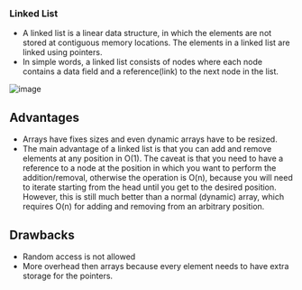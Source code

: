 ### Linked List
- A linked list is a linear data structure, in which the elements are not stored at contiguous memory locations. The elements in a linked list are linked using pointers.
- In simple words, a linked list consists of nodes where each node contains a data field and a reference(link) to the next node in the list.


![image](https://github.com/gnanasai5111/DataStructures/assets/56872239/1e4b5e45-9030-4da4-b9c7-ededa43dd736)



## Advantages
- Arrays have fixes sizes and even dynamic arrays have to be resized.
-  The main advantage of a linked list is that you can add and remove elements at any position in O(1). The caveat is that you need to have a reference to a node at the position in which you want to perform the addition/removal, otherwise the operation is O(n), because you will need to iterate starting from the head until you get to the desired position. However, this is still much better than a normal (dynamic) array, which requires O(n) for adding and removing from an arbitrary position.

## Drawbacks
- Random access is not allowed
- More overhead then arrays because every element needs to have extra storage for the pointers.
